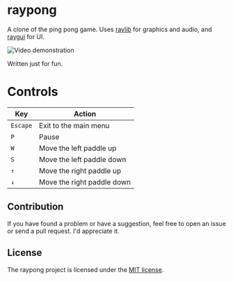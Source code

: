 # raypong
A clone of the ping pong game. Uses [raylib](https://www.raylib.com/) for graphics and audio, and
[raygui](https://github.com/raysan5/raygui) for UI.

![Video demonstration](https://github.com/user-attachments/assets/1d8d9859-7cee-4f96-ac31-a8e6fb93ac28)

Written just for fun.

# Controls
| Key                  | Action                    |
|----------------------|---------------------------|
| `Escape`             | Exit to the main menu     |
| `P`                  | Pause                     |
| `W`                  | Move the left paddle up   |
| `S`                  | Move the left paddle down |
| `↑`                  | Move the right paddle up   |
| `↓`                  | Move the right paddle down |

## Contribution
If you have found a problem or have a suggestion, feel free to open an issue or send a pull request.
I'd appreciate it.

## License
The raypong project is licensed under the [MIT license](LICENSE.md).
